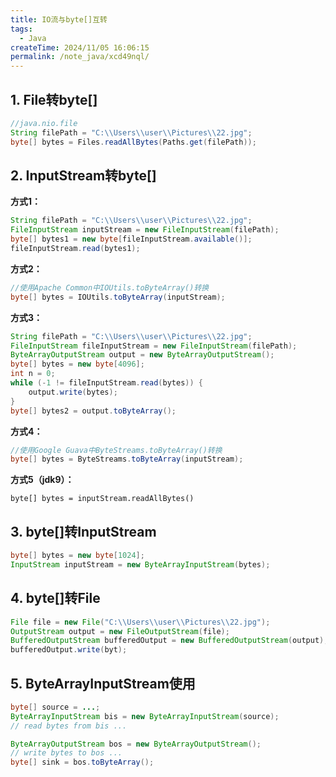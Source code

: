 ```yaml
---
title: IO流与byte[]互转
tags:
  - Java
createTime: 2024/11/05 16:06:15
permalink: /note_java/xcd49nql/
---
```




## 1. File转byte[]

```java
//java.nio.file
String filePath = "C:\\Users\\user\\Pictures\\22.jpg";
byte[] bytes = Files.readAllBytes(Paths.get(filePath));
```

## 2. InputStream转byte[]

**方式1：**

```java
String filePath = "C:\\Users\\user\\Pictures\\22.jpg";
FileInputStream inputStream = new FileInputStream(filePath);
byte[] bytes1 = new byte[fileInputStream.available()];
fileInputStream.read(bytes1);
```

**方式2：**

```java
//使用Apache Common中IOUtils.toByteArray()转换
byte[] bytes = IOUtils.toByteArray(inputStream);
```

**方式3：**

```java
String filePath = "C:\\Users\\user\\Pictures\\22.jpg";
FileInputStream fileInputStream = new FileInputStream(filePath);
ByteArrayOutputStream output = new ByteArrayOutputStream();
byte[] bytes = new byte[4096];
int n = 0;
while (-1 != fileInputStream.read(bytes)) {
    output.write(bytes);
}
byte[] bytes2 = output.toByteArray();
```

**方式4：**

```java
//使用Google Guava中ByteStreams.toByteArray()转换
byte[] bytes = ByteStreams.toByteArray(inputStream);
```

**方式5（jdk9）：**

```abap
byte[] bytes = inputStream.readAllBytes()
```

## 3. byte[]转InputStream

```java
byte[] bytes = new byte[1024];
InputStream inputStream = new ByteArrayInputStream(bytes);
```

## 4. byte[]转File

```java
File file = new File("C:\\Users\\user\\Pictures\\22.jpg");
OutputStream output = new FileOutputStream(file);
BufferedOutputStream bufferedOutput = new BufferedOutputStream(output);
bufferedOutput.write(byt);
```

## 5. ByteArrayInputStream使用

```java
byte[] source = ...;
ByteArrayInputStream bis = new ByteArrayInputStream(source);
// read bytes from bis ...

ByteArrayOutputStream bos = new ByteArrayOutputStream();
// write bytes to bos ...
byte[] sink = bos.toByteArray();
```
